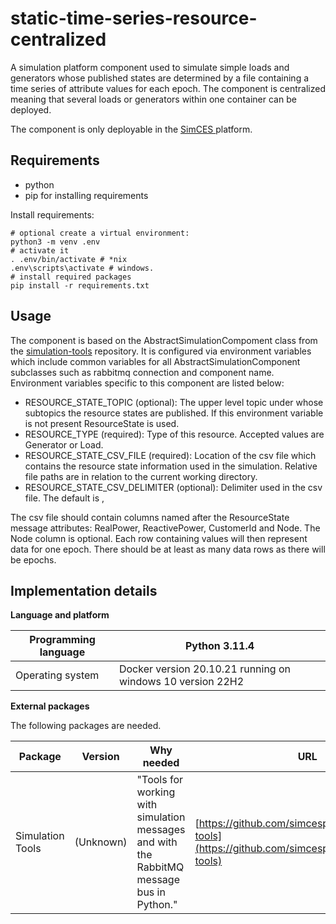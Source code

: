# static-time-series-resource-centralized

A simulation platform component used to simulate simple loads and generators whose published states are determined by a file containing a time series of attribute values for each epoch. The component is centralized meaning that several loads or generators within one container can be deployed.

The component is only deployable in the [SimCES ](https://simcesplatform.github.io/)platform.

## Requirements

* python
* pip for installing requirements

Install requirements:

```shell
# optional create a virtual environment:
python3 -m venv .env
# activate it
. .env/bin/activate # *nix
.env\scripts\activate # windows.
# install required packages
pip install -r requirements.txt
```

## Usage

The component is based on the AbstractSimulationCompoment class from the [simulation-tools](https://github.com/simcesplatform/simulation-tools) repository. It is configured via environment variables which include common variables for all AbstractSimulationComponent subclasses such as rabbitmq connection and component name. Environment variables specific to this component are listed below:

* RESOURCE_STATE_TOPIC (optional): The upper level topic under whose subtopics the resource states are published. If this environment variable is not present ResourceState is used.
* RESOURCE_TYPE (required): Type of this resource. Accepted values are Generator or Load.
* RESOURCE_STATE_CSV_FILE (required): Location of the csv file which contains the resource state information used in the simulation. Relative file paths are in relation to the current working directory.
* RESOURCE_STATE_CSV_DELIMITER (optional): Delimiter used in the csv file. The default is ,

The csv file should contain columns named after the ResourceState message attributes: RealPower, ReactivePower, CustomerId and Node. The Node column is optional. Each row containing values will then represent data for one epoch. There should be at least as many data rows as there will be epochs.


## **Implementation details**

**Language and platform**

| Programming language | Python 3.11.4                                             |
| -------------------- | ---------------------------------------------------------- |
| Operating system     | Docker version 20.10.21 running on windows 10 version 22H2 |

**External packages**

The following packages are needed.

| Package          | Version   | Why needed                                                                                | URL                                                                                                   |
| ---------------- | --------- | ----------------------------------------------------------------------------------------- | ----------------------------------------------------------------------------------------------------- |
| Simulation Tools | (Unknown) | "Tools for working with simulation messages and with the RabbitMQ message bus in Python." | [https://github.com/simcesplatform/simulation-tools](https://github.com/simcesplatform/simulation-tools) |
